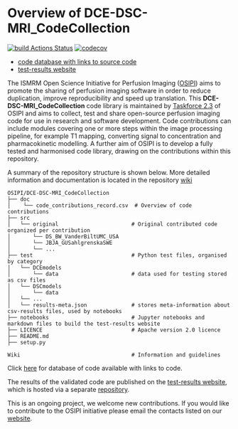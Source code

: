 # Overview of DCE-DSC-MRI_CodeCollection

[![build Actions Status](https://github.com/OSIPI/DCE-DSC-MRI_CodeCollection/workflows/ci/badge.svg)](https://github.com/OSIPI/DCE-DSC-MRI_CodeCollection/actions)
[![codecov](https://codecov.io/gh/OSIPI/DCE-DSC-MRI_CodeCollection/branch/develop/graph/badge.svg?token=ZR3RPV8Y0B)](https://codecov.io/gh/OSIPI/DCE-DSC-MRI_CodeCollection)



- [code database with links to source code](https://osipi.github.io/DCE-DSC-MRI_TestResults/overview_of_code_collection.html)
- [test-results website](https://osipi.github.io/DCE-DSC-MRI_TestResults/intro.html)

The ISMRM Open Science Initiative for Perfusion Imaging ([OSIPI](https://osipi.ismrm.org)) aims to promote the sharing of perfusion imaging software in order to reduce duplication, improve reproducibility and speed up translation. This **DCE-DSC-MRI_CodeCollection** code library is maintained by [Taskforce 2.3](https://www.osipi.ismrm.org/task-force-2-3/) of OSIPI and aims to collect, test and share open-source perfusion imaging code for use in research and software development. Code contributions can include modules covering one or more steps within the image processing pipeline, for example T1 mapping, converting signal to concentration and pharmacokinetic modelling. A further aim of OSIPI is to develop a fully tested and harmonised code library, drawing on the contributions within this repository.

A summary of the repository structure is shown below. More detailed information and documentation is located in the repository [wiki](https://github.com/OSIPI/DCE-DSC-MRI_CodeCollection/wiki)

```
OSIPI/DCE-DSC-MRI_CodeCollection
├── doc
│    └── code_contributions_record.csv  # Overview of code contributions
├── src
│   └── original                       # Original contributed code organized per contribution
│       └── DS_BW_VanderBiltUMC_USA
│       └── JBJA_GUSahlgrenskaSWE
│       └── ...
├── test                               # Python test files, organised by category
│   └── DCEmodels
│       └── data                       # data used for testing stored as csv files
│   └── DSCmodels
│       └── data
│   └── ...
│   └── results-meta.json              # stores meta-information about csv-results files, used by notebooks
├── notebooks                          # Jupyter notebooks and markdown files to build the test-results website
├── LICENCE                            # Apache version 2.0 licence
├── README.md
├── setup.py

Wiki                                   # Information and guidelines 
```

Click [here](https://osipi.github.io/DCE-DSC-MRI_TestResults/overview_of_code_collection.html) for 
database of code available with links to code. 

The results of the validated code are published on the [test-results website](https://osipi.github.io/DCE-DSC-MRI_TestResults/intro.html), which is hosted via a separate [repository](https://github.com/OSIPI/DCE-DSC-MRI_TestResults).



This is an ongoing project, we welcome new contributions. If you would like to contribute to the OSIPI initiative please email the contacts listed on our [website](https://www.osipi.ismrm.org/task-force-2-3/).
